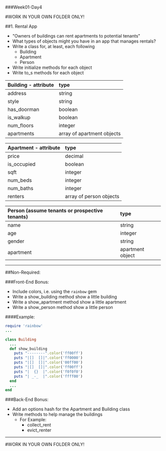 ###Week01-Day4


#WORK IN YOUR OWN FOLDER ONLY!

##1. Rental App
- "Owners of buildings can rent apartments to potential tenants"
- What types of objects might you have in an app that manages rentals?
- Write a class for, at least, each following
  - Building
  - Apartment
  - Person
- Write initialize methods for each object
- Write to_s methods for each object

|Building - attribute|type|
|:----------|:-----------|
|address|string|
|style|string|
|has_doorman|boolean|
|is_walkup|boolean|
|num_floors|integer|
|apartments|array of apartment objects|

|Apartment - attribute|type|
|:----------|:-----------|
|price|decimal|
|is_occupied|boolean|
|sqft|integer|
|num_beds|integer|
|num_baths|integer|
|renters|array of person objects|

|Person (assume tenants or prospective tenants)|type|
|:----------|:-----------|
|name|string|
|age|integer|
|gender|string|
|apartment|apartment object|



---

##Non-Required:

###Front-End Bonus:
- Include colors, i.e. using the `rainbow` gem
- Write a show_building method show a little building
- Write a show_apartment method show a little apartment
- Write a show_person method show a little person

####Example:
```ruby
require 'rainbow'
...

class Building
  ...
  def show_building
    puts "--------".color('ff00ff')
    puts "|[]  []|".color('ff0000')
    puts "|[]  []|".color('00ff00')
    puts "|[]  []|".color('ff00ff')
    puts "|  {}  |".color('f0f0f0')
    puts "| _-_  |".color('ffff00')
  end
  ...
end

```

###Back-End Bonus:
- Add an options hash for the Apartment and Building class
- Write methods to help manage the buildings
  - For Example:
    - collect_rent
    - evict_renter

---

#WORK IN YOUR OWN FOLDER ONLY!